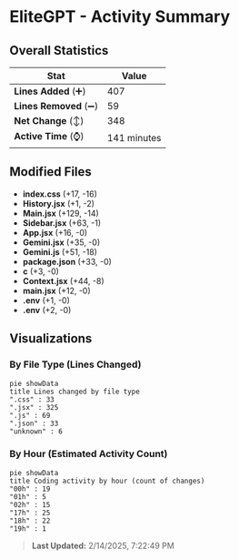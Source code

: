 # EliteGPT - Activity Summary 

## Overall Statistics

| Stat                   | Value                                                             |
| ---------------------- | ----------------------------------------------------------------- |
| **Lines Added** (➕)   | 407                                          |
| **Lines Removed** (➖) | 59                                        |
| **Net Change** (↕)    | 348                |
| **Active Time** (⌚)   | 141 minutes |


## Modified Files
- **index.css** (+17, -16)
- **History.jsx** (+1, -2)
- **Main.jsx** (+129, -14)
- **Sidebar.jsx** (+63, -1)
- **App.jsx** (+16, -0)
- **Gemini.jsx** (+35, -0)
- **Gemini.js** (+51, -18)
- **package.json** (+33, -0)
- **c** (+3, -0)
- **Context.jsx** (+44, -8)
- **main.jsx** (+12, -0)
- **.env** (+1, -0)
- **.env** (+2, -0)

## Visualizations

### By File Type (Lines Changed)

```mermaid
pie showData
title Lines changed by file type
".css" : 33
".jsx" : 325
".js" : 69
".json" : 33
"unknown" : 6
```

### By Hour (Estimated Activity Count)

```mermaid
pie showData
title Coding activity by hour (count of changes)
"00h" : 19
"01h" : 5
"02h" : 15
"17h" : 25
"18h" : 22
"19h" : 1
```


> **Last Updated:** 2/14/2025, 7:22:49 PM